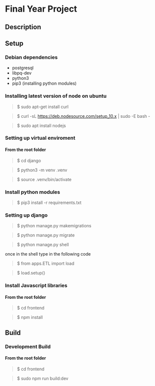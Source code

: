 # Final Year Project

## Description

## Setup

### Debian dependencies

- postgresql
- libpq-dev
- python3
- pip3 (installing python modules)

### Installing latest version of node on ubuntu

> $ sudo apt-get install curl

> $ curl -sL https://deb.nodesource.com/setup_10.x | sudo -E bash -

> $ sudo apt install nodejs

### Setting up virtual enviroment

#### From the root folder

> $ cd django

> $ python3 -m venv .venv


> $ source .venv/bin/activate


### Install python modules

> $ pip3 install -r requirements.txt

### Setting up django

> $ python manage.py makemigrations

> $ python manage.py migrate

> $ python manage.py shell

once in the shell type in the following code

> $ from apps.ETL import load

> $ load.setup()

### Install Javascript libraries

#### From the root folder

> $ cd frontend

> $ npm install

## Build

### Development Build

#### From the root folder

> $ cd frontend

> $ sudo npm run build:dev
